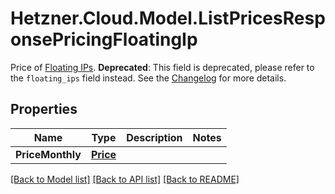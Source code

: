 # Hetzner.Cloud.Model.ListPricesResponsePricingFloatingIp
Price of [Floating IPs](#floating-ips).  **Deprecated**: This field is deprecated, please refer to the `floating_ips` field instead.  See the [Changelog](https://docs.hetzner.cloud/changelog#2024-08-29-field-floating_ip-in-pricing-response-is-now-deprecated) for more details. 

## Properties

Name | Type | Description | Notes
------------ | ------------- | ------------- | -------------
**PriceMonthly** | [**Price**](Price.md) |  | 

[[Back to Model list]](../../README.md#documentation-for-models) [[Back to API list]](../../README.md#documentation-for-api-endpoints) [[Back to README]](../../README.md)

